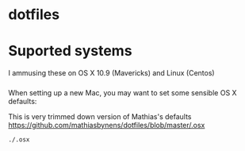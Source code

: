 dotfiles
========

Suported systems
================

I ammusing these on OS X 10.9 (Mavericks) and Linux (Centos)

###
When setting up a new Mac, you may want to set some sensible OS X defaults:

This is very trimmed down version of Mathias's defaults  https://github.com/mathiasbynens/dotfiles/blob/master/.osx

```bash
./.osx
```
